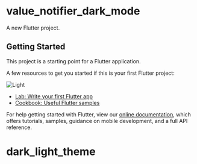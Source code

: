 # value_notifier_dark_mode

A new Flutter project.

## Getting Started

This project is a starting point for a Flutter application.

A few resources to get you started if this is your first Flutter project:

![Light](../assets/light.png)

- [Lab: Write your first Flutter app](https://flutter.dev/docs/get-started/codelab)
- [Cookbook: Useful Flutter samples](https://flutter.dev/docs/cookbook)

For help getting started with Flutter, view our
[online documentation](https://flutter.dev/docs), which offers tutorials,
samples, guidance on mobile development, and a full API reference.
# dark_light_theme
